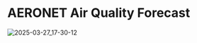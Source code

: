 # AERONET Air Quality Forecast

![2025-03-27_17-30-12](https://github.com/user-attachments/assets/be9262ff-4402-44f9-baf4-bd4376d00617)
